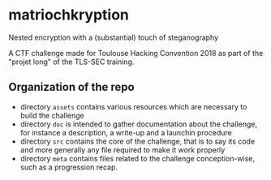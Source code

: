 # matriochkryption
Nested encryption with a (substantial) touch of steganography

A CTF challenge made for Toulouse Hacking Convention 2018 as part of the
"projet long" of the TLS-SEC training.

## Organization of the repo

* directory `assets` contains various resources which are necessary to build the
    challenge
* directory `doc` is intended to gather documentation about the challenge,
    for instance a description, a write-up and a launchin procedure
* directory `src` contains the core of the challenge, that is to say its
    code and more generally any file required to make it work properly
* directory `meta` contains files related to the challenge conception-wise,
    such as a progression recap.
